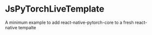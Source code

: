 # JsPyTorchLiveTemplate
A minimum example to add react-native-pytorch-core to a fresh react-native tempalte
